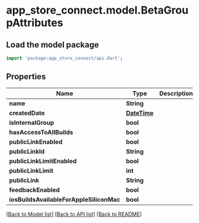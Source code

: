 # app_store_connect.model.BetaGroupAttributes

## Load the model package
```dart
import 'package:app_store_connect/api.dart';
```

## Properties
Name | Type | Description | Notes
------------ | ------------- | ------------- | -------------
**name** | **String** |  | [optional] 
**createdDate** | [**DateTime**](DateTime.md) |  | [optional] 
**isInternalGroup** | **bool** |  | [optional] 
**hasAccessToAllBuilds** | **bool** |  | [optional] 
**publicLinkEnabled** | **bool** |  | [optional] 
**publicLinkId** | **String** |  | [optional] 
**publicLinkLimitEnabled** | **bool** |  | [optional] 
**publicLinkLimit** | **int** |  | [optional] 
**publicLink** | **String** |  | [optional] 
**feedbackEnabled** | **bool** |  | [optional] 
**iosBuildsAvailableForAppleSiliconMac** | **bool** |  | [optional] 

[[Back to Model list]](../README.md#documentation-for-models) [[Back to API list]](../README.md#documentation-for-api-endpoints) [[Back to README]](../README.md)


